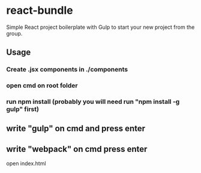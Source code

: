 # react-bundle
Simple React project boilerplate with Gulp to start your new project from the group.

## Usage

### Create .jsx components in ./components

### open cmd on root folder

### run npm install (probably you will need run "npm install -g gulp" first)

## write "gulp" on cmd and press enter

## write "webpack" on cmd press enter

open index.html
